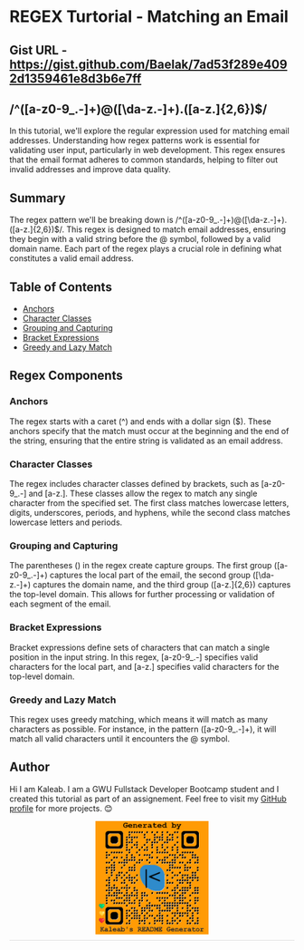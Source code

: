 # REGEX Turtorial - Matching an Email

## Gist URL - https://gist.github.com/Baelak/7ad53f289e4092d1359461e8d3b6e7ff

## /^([a-z0-9_\.-]+)@([\da-z\.-]+)\.([a-z\.]{2,6})$/

In this tutorial, we'll explore the regular expression used for matching email addresses. Understanding how regex patterns work is essential for validating user input, particularly in web development. This regex ensures that the email format adheres to common standards, helping to filter out invalid addresses and improve data quality.

## Summary

The regex pattern we'll be breaking down is /^([a-z0-9_\.-]+)@([\da-z\.-]+)\.([a-z\.]{2,6})$/. This regex is designed to match email addresses, ensuring they begin with a valid string before the @ symbol, followed by a valid domain name. Each part of the regex plays a crucial role in defining what constitutes a valid email address.

## Table of Contents

- [Anchors](#anchors)
- [Character Classes](#character-classes)
- [Grouping and Capturing](#grouping-and-capturing)
- [Bracket Expressions](#bracket-expressions)
- [Greedy and Lazy Match](#greedy-and-lazy-match)

## Regex Components

### Anchors
The regex starts with a caret (^) and ends with a dollar sign ($). These anchors specify that the match must occur at the beginning and the end of the string, ensuring that the entire string is validated as an email address.

### Character Classes
The regex includes character classes defined by brackets, such as [a-z0-9_\.-] and [a-z\.]. These classes allow the regex to match any single character from the specified set. The first class matches lowercase letters, digits, underscores, periods, and hyphens, while the second class matches lowercase letters and periods.

### Grouping and Capturing
The parentheses () in the regex create capture groups. The first group ([a-z0-9_\.-]+) captures the local part of the email, the second group ([\da-z\.-]+) captures the domain name, and the third group ([a-z\.]{2,6}) captures the top-level domain. This allows for further processing or validation of each segment of the email.

### Bracket Expressions
Bracket expressions define sets of characters that can match a single position in the input string. In this regex, [a-z0-9_\.-] specifies valid characters for the local part, and [a-z\.] specifies valid characters for the top-level domain.

### Greedy and Lazy Match
This regex uses greedy matching, which means it will match as many characters as possible. For instance, in the pattern ([a-z0-9_\.-]+), it will match all valid characters until it encounters the @ symbol.

## Author

Hi I am Kaleab. I am a GWU Fullstack Developer Bootcamp student and I created this tutorial as part of an assignement. Feel free to visit my [GitHub profile]([url](https://github.com/Baelak?tab=repositories)) for more projects. 😊

 <div style="display: flex; justify-content: center; border-bottom: 1px solid #ddd; padding-bottom: 10px; margin-bottom: 20px;">
  <img src="./Develop/generatedQR.png" alt="Logo" style="max-height: 200px; max-width: 200px;">
</div>